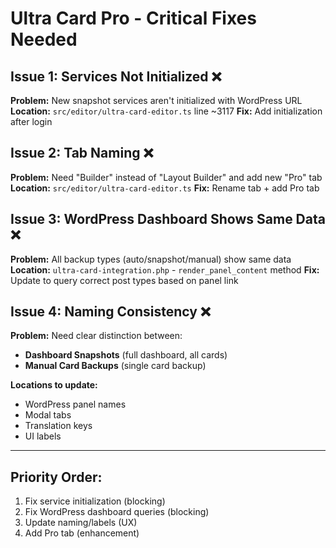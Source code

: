 # Ultra Card Pro - Critical Fixes Needed

## Issue 1: Services Not Initialized ❌

**Problem:** New snapshot services aren't initialized with WordPress URL
**Location:** `src/editor/ultra-card-editor.ts` line ~3117
**Fix:** Add initialization after login

## Issue 2: Tab Naming ❌

**Problem:** Need "Builder" instead of "Layout Builder" and add new "Pro" tab
**Location:** `src/editor/ultra-card-editor.ts`
**Fix:** Rename tab + add Pro tab

## Issue 3: WordPress Dashboard Shows Same Data ❌

**Problem:** All backup types (auto/snapshot/manual) show same data
**Location:** `ultra-card-integration.php` - `render_panel_content` method
**Fix:** Update to query correct post types based on panel link

## Issue 4: Naming Consistency ❌

**Problem:** Need clear distinction between:

- **Dashboard Snapshots** (full dashboard, all cards)
- **Manual Card Backups** (single card backup)

**Locations to update:**

- WordPress panel names
- Modal tabs
- Translation keys
- UI labels

---

## Priority Order:

1. Fix service initialization (blocking)
2. Fix WordPress dashboard queries (blocking)
3. Update naming/labels (UX)
4. Add Pro tab (enhancement)
